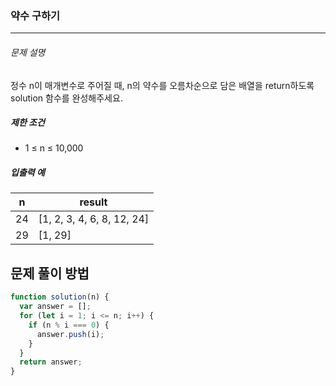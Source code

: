 ### 약수 구하기

---

###### 문제 설명

정수 n이 매개변수로 주어질 때, n의 약수를 오름차순으로 담은 배열을 return하도록 solution 함수를 완성해주세요.

##### 제한 조건

- 1 ≤ n ≤ 10,000

##### 입출력 예

| n   | result                     |
| --- | -------------------------- |
| 24  | [1, 2, 3, 4, 6, 8, 12, 24] |
| 29  | [1, 29]                    |

## 문제 풀이 방법

```javascript
function solution(n) {
  var answer = [];
  for (let i = 1; i <= n; i++) {
    if (n % i === 0) {
      answer.push(i);
    }
  }
  return answer;
}
```
